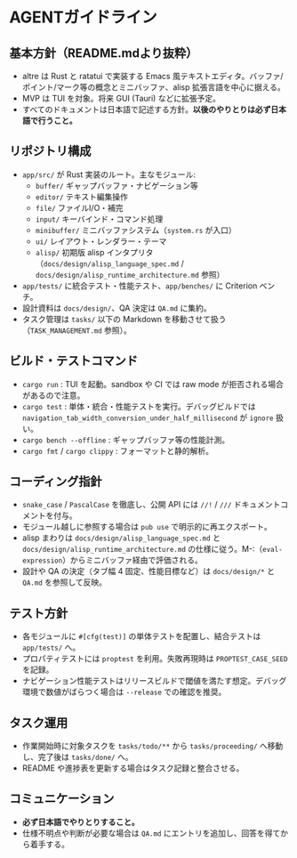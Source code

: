 # AGENTガイドライン

## 基本方針（README.mdより抜粋）
- altre は Rust と ratatui で実装する Emacs 風テキストエディタ。バッファ/ポイント/マーク等の概念とミニバッファ、alisp 拡張言語を中心に据える。
- MVP は TUI を対象。将来 GUI (Tauri) などに拡張予定。
- すべてのドキュメントは日本語で記述する方針。**以後のやりとりは必ず日本語で行うこと。**

## リポジトリ構成
- `app/src/` が Rust 実装のルート。主なモジュール:
  - `buffer/` ギャップバッファ・ナビゲーション等
  - `editor/` テキスト編集操作
  - `file/` ファイルI/O・補完
  - `input/` キーバインド・コマンド処理
  - `minibuffer/` ミニバッファシステム（`system.rs` が入口）
  - `ui/` レイアウト・レンダラー・テーマ
  - `alisp/` 初期版 alisp インタプリタ（`docs/design/alisp_language_spec.md` / `docs/design/alisp_runtime_architecture.md` 参照）
- `app/tests/` に統合テスト・性能テスト、`app/benches/` に Criterion ベンチ。
- 設計資料は `docs/design/`、QA 決定は `QA.md` に集約。
- タスク管理は `tasks/` 以下の Markdown を移動させて扱う（`TASK_MANAGEMENT.md` 参照）。

## ビルド・テストコマンド
- `cargo run` : TUI を起動。sandbox や CI では raw mode が拒否される場合があるので注意。
- `cargo test` : 単体・統合・性能テストを実行。デバッグビルドでは `navigation_tab_width_conversion_under_half_millisecond` が `ignore` 扱い。
- `cargo bench --offline` : ギャップバッファ等の性能計測。
- `cargo fmt` / `cargo clippy` : フォーマットと静的解析。

## コーディング指針
- `snake_case` / `PascalCase` を徹底し、公開 API には `//!` / `///` ドキュメントコメントを付与。
- モジュール越しに参照する場合は `pub use` で明示的に再エクスポート。
- alisp まわりは `docs/design/alisp_language_spec.md` と `docs/design/alisp_runtime_architecture.md` の仕様に従う。M-:（`eval-expression`）からミニバッファ経由で評価される。
- 設計や QA の決定（タブ幅 4 固定、性能目標など）は `docs/design/*` と `QA.md` を参照して反映。

## テスト方針
- 各モジュールに `#[cfg(test)]` の単体テストを配置し、結合テストは `app/tests/` へ。
- プロパティテストには `proptest` を利用。失敗再現時は `PROPTEST_CASE_SEED` を記録。
- ナビゲーション性能テストはリリースビルドで閾値を満たす想定。デバッグ環境で数値がばらつく場合は `--release` での確認を推奨。

## タスク運用
- 作業開始時に対象タスクを `tasks/todo/**` から `tasks/proceeding/` へ移動し、完了後は `tasks/done/` へ。
- README や進捗表を更新する場合はタスク記録と整合させる。

## コミュニケーション
- **必ず日本語でやりとりすること。**
- 仕様不明点や判断が必要な場合は `QA.md` にエントリを追加し、回答を得てから着手する。

